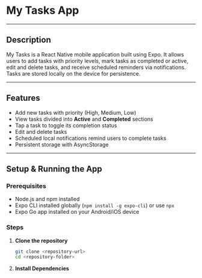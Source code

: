 # My Tasks App  

---

## Description  
My Tasks is a React Native mobile application built using Expo. It allows users to add tasks with priority levels, mark tasks as completed or active, edit and delete tasks, and receive scheduled reminders via notifications. Tasks are stored locally on the device for persistence.

---

## Features  
- Add new tasks with priority (High, Medium, Low)  
- View tasks divided into **Active** and **Completed** sections  
- Tap a task to toggle its completion status  
- Edit and delete tasks  
- Scheduled local notifications remind users to complete tasks  
- Persistent storage with AsyncStorage  

---

## Setup & Running the App  

### Prerequisites  
- Node.js and npm installed  
- Expo CLI installed globally (`npm install -g expo-cli`) or use `npx`  
- Expo Go app installed on your Android/iOS device  

### Steps  

1. **Clone the repository**  
   ```bash
   git clone <repository-url>
   cd <repository-folder>

2. **Install Dependencies**
